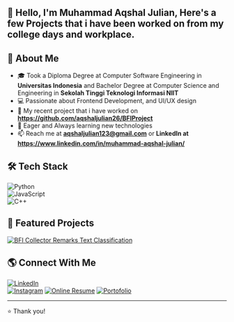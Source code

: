 ## 👋 Hello, I'm Muhammad Aqshal Julian, Here's a few Projects that i have been worked on from my college days and workplace.


## 🚀 About Me  
- 🎓 Took a Diploma Degree at Computer Software Engineering in **Universitas Indonesia** and Bachelor Degree at Computer Science and Engineering in **Sekolah Tinggi Teknologi Informasi NIIT**
- 💻 Passionate about Frontend Development, and UI/UX design 
- 🎯 My recent project that i have worked on **https://github.com/aqshaljulian26/BFIProject**  
- 📖 Eager and Always learning new technologies 
- 📫 Reach me at **aqshaljulian123@gmail.com** or **LinkedIn at https://www.linkedin.com/in/muhammad-aqshal-julian/**  

## 🛠 Tech Stack  
![Python](https://img.shields.io/badge/Python-3776AB?style=for-the-badge&logo=python&logoColor=white)  
![JavaScript](https://img.shields.io/badge/JavaScript-F7DF1E?style=for-the-badge&logo=javascript&logoColor=black)    
![C++](https://img.shields.io/badge/C++-00599C?style=for-the-badge&logo=c%2B%2B&logoColor=white)  
<!-- Add more tech stack badges -->


## 🚀 Featured Projects  
[![BFI Collector Remarks Text Classification](https://github-readme-stats.vercel.app/api/pin/?username=aqshaljulian26&repo=BFIProject&theme=radical)](https://github.com/aqshaljulian26/BFIProject)  
<!-- Add more project cards -->

## 🌎 Connect With Me  
[![LinkedIn](https://img.shields.io/badge/LinkedIn-0A66C2?style=for-the-badge&logo=linkedin&logoColor=white)](https://www.linkedin.com/in/muhammad-aqshal-julian/)  
[![Instagram](https://img.shields.io/badge/Instagram-E4405F?style=for-the-badge&logo=instagram&logoColor=white)](https://instagram.com/aqshaljulian_)
[![Online Resume](https://img.shields.io/badge/OnlineResume-FF5722?style=for-the-badge&logo=web&logoColor=white)](https://resume-muhammad-aqshal.streamlit.app) 
[![Portofolio](https://img.shields.io/badge/Portfolio-FF5722?style=for-the-badge&logo=web&logoColor=white)](https://drive.google.com/file/d/1F0Huvs9rxP7UU7aDP4dCbp2-SMm0_-xv/view?usp=sharing) 

---

⭐️ Thank you!

